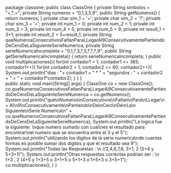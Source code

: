 package classone;
public class ClassOne {
  private String simbolos = "+,?,=";
	private String numeros = "0,1,3,5,9";
  public String getNumeros() {
    return numeros;
  }
	private char sim_1 = '+';
	private char sim_2 = '?';
	private char sim_3 = '=';
	private int num_1 = 0;
	private int num_2 = 1;
	private int num_3 = 3;
	private int num_4 = 5;
	private int num_5 = 9;
	private int result_1 = 3+1;
	private int result_2 = 5+result_1;
	private String queNumerosConsecutivosFaltanParaLLegarAl9ConsecutivamentePartiendoDeCeroDeLaSiguienteSerieNumerica;
	private String serieNumericaIncompleta = "0,1,?,3,?,5,?,?,?,9";
  public String getSerieNumericaIncompleta() {
    return serieNumericaIncompleta;
  }
  public void multiplicaciones(){
    for(int contador1 = 1; contador1 <= 365; contador1++){
      for(int contador2 = 1; contador2 <= 60; contador2++){
        System.out.println("dias : "+ contador1 + " * " + "segundos : " + contador2 + " = " + contador1*contador2);
      }
    }
  }   
  public static void main(String[] args) {
    ClassOne co = new ClassOne();
    co.queNumerosConsecutivosFaltanParaLLegarAl9ConsecutivamentePartiendoDeCeroDeLaSiguienteSerieNumerica = co.getNumeros();     System.out.println("que\nNumeros\nConsecutivos\nFaltan\nPara\nLLegar\n+
    Al\n9\nConsecutivamente\nPartiendo\nDe\nCero\nDe\nLa\n Siguiente\nSerie Numerica\n" +               co.queNumerosConsecutivosFaltanParaLLegarAl9ConsecutivamentePartiendoDeCeroDeLaSiguienteSerieNumerica);
    System.out.println("La logica fue la siguiente: \nque numero sumado con cual\nes el resultado para encontrar\nel numero       que se encuentra entre el 3 y el 5");
    System.out.println("utilizando los digitos de la serie numerica\nde cuantas formas es posible sumar dos digitos y que el        resultado sea 9");
    System.out.println("Todas las Respuestas : \n //2,4,6,7,8, 3+1, 2 (5+4 y 5+3+1)");
    System.out.println("Otras respuestas correctas podrian ser : \n 1+3 , 2 (4+5 y 1+3+5 o 3+1+5 o 5+1+3 o 1+5+3 o 3+5+1");
    co.multiplicaciones();
  }
}
